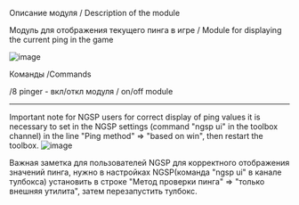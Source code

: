 Описание модуля / Description of the module

Модуль для отображения текущего пинга в игре / Module for displaying the current ping in the game

![image](https://github.com/user-attachments/assets/acae9422-dd99-4ea0-bfe8-ff8ed7cc6df0)

Команды /Commands

/8 pinger - вкл/откл модуля / on/off module

____________________________________________________________________________________________________________________________________________________________________________
Important note for NGSP users for correct display of ping values ​​it is necessary to set in the NGSP settings (command "ngsp ui" in the toolbox channel) in the line "Ping method" => "based on win", then restart the toolbox.
![image](https://github.com/user-attachments/assets/07a7a038-9756-4a8e-b283-b04b2ab9beab)

Важная заметка для пользователей NGSP для корректного отображения значений пинга, нужно в настройках NGSP(команда "ngsp ui" в канале тулбокса) установить в строке "Метод проверки пинга" => "только внешняя утилита", затем перезапустить тулбокс.

